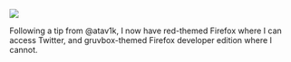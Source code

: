 ![](https://db-feed.s3.amazonaws.com/legacy/shot-2020-08-11_11-21-57-1597159645.png)

Following a tip from @atav1k, I now have red-themed Firefox where I can access Twitter, and gruvbox-themed Firefox developer edition where I cannot.
